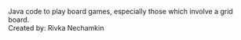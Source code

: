 Java code to play board games, especially those which involve a grid board.
<br>Created by: Rivka Nechamkin
